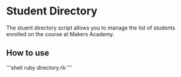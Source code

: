 Student Directory
=================

The stuent directory script allows you to manage
the list of students enrolled on the course at 
Makers Academy.

How to use
----------

'''shell
ruby directory.rb
'''